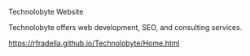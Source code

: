 Technolobyte Website

Technolobyte offers web development, SEO, and consulting services.

https://rfradella.github.io/Technolobyte/Home.html

